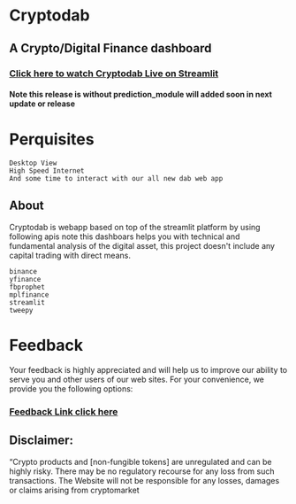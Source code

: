 # Cryptodab


## A Crypto/Digital Finance dashboard 


### [Click here to watch Cryptodab Live on Streamlit ](https://harshstag-cryptodabv5-app-ua7kz8.streamlitapp.com/)
#### Note this release is without prediction_module  will added soon in next update or release



# Perquisites 


```
Desktop View
High Speed Internet 
And some time to interact with our all new dab web app 

```




## About

Cryptodab is webapp based on top of the streamlit platform by using following apis note this dashboars helps you with technical and fundamental analysis of the digital asset, this project doesn't include any capital trading with direct means.


```
binance
yfinance
fbprophet
mplfinance
streamlit
tweepy
```



# Feedback 

Your feedback is highly appreciated and will help us to improve our ability to serve you and other users of our web sites. For your convenience, we provide you the following options:

### [Feedback Link click here ](https://form.jotform.com/221963166587467)





## Disclaimer:

“Crypto products and [non-fungible tokens] are unregulated and can be highly risky. There may be no regulatory recourse for any loss from such transactions. The Website will not be responsible for any losses, damages or claims arising from cryptomarket




